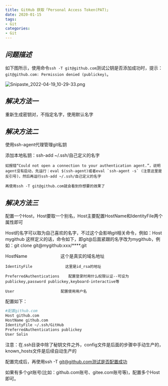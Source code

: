 ```yaml
---
title: GitHub 获取「Personal Access Token(PAT)」
date: 2020-01-15
tags:
- Git
categories:
- Git
---
```


## ***问题描述***

如下图所示，使用命令`ssh -T git@github.com`测试公钥是否添加成功时，提示：`git@github.com: Permission denied (publickey)`。

![Snipaste_2022-04-19_10-29-33.png](https://s2.loli.net/2022/05/08/eSvTljFg35b1OGB.png)

## ***解决方法一***

重新生成密钥对，不指定名字，使用默认名字

## ***解决方法二***

使用ssh-agent代理管理git私钥

添加本地私钥：ssh-add ~/.ssh/自己定义的名字

```
如报错“Could not open a connection to your authentication agent.”，说明agent没有启动，先运行：eval $(ssh-agent)或者eval `ssh-agent -s` (注意这里是反引号)，然后再运行ssh-add ~/.ssh/自己定义的名字

再使用ssh -T git@github.com就会看到你想要的效果了

```

## ***解决方法三***

配置一个Host，Host要取一个别名，Host主要配置HostName和IdentityFile两个属性即可

Host的名字可以取为自己喜欢的名字，不过这个会影响git相关命令，例如：Host mygithub 这样定义的话，命令如下，即git@后面紧跟的名字改为mygithub，例如：git clone git@mygithub:xxx/****.git

HostName 　　　　　　　   这个是真实的域名地址

```
IdentityFile 　　　　　　　  这里是id_rsa的地址

PreferredAuthentications    配置登录时用什么权限认证--可设为publickey,password publickey,keyboard-interactive等

User 　　　　　　　　　　   配置使用用户名
```

配置如下：

```bash
#配置github.com
Host github.com
HostName github.com
IdentityFile ~/.ssh/GitHub
PreferredAuthentications publickey 
User Solin
```

注意：在.ssh目录中除了秘钥文件之外，config文件是后面的步骤中手动生产的，known_hosts文件是后续自动生产的

配置完成后，再使用ssh -T git@github.com测试是否配置成功

如果有多个git账号(比如：github.com账号、gitee.com账号等)，配置多个Host即可。